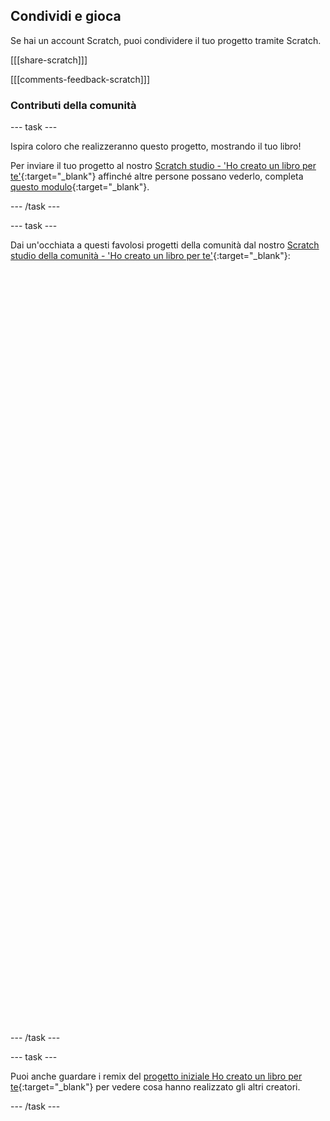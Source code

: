 ## Condividi e gioca

Se hai un account Scratch, puoi condividere il tuo progetto tramite Scratch.

[[[share-scratch]]]

[[[comments-feedback-scratch]]]

### Contributi della comunità

--- task ---

Ispira coloro che realizzeranno questo progetto, mostrando il tuo libro!

Per inviare il tuo progetto al nostro [Scratch studio - 'Ho creato un libro per te'](https://scratch.mit.edu/studios/29092393){:target="_blank"} affinché altre persone possano vederlo, completa [questo modulo](https://form.raspberrypi.org/f/community-project-submissions){:target="_blank"}.

--- /task ---

--- task ---

Dai un'occhiata a questi favolosi progetti della comunità dal nostro [Scratch studio della comunità - 'Ho creato un libro per te'](https://scratch.mit.edu/studios/29092393){:target="_blank"}:
<div class="scratch-preview" style="margin-left: 15px;">
  <iframe allowtransparency="true" width="485" height="402" src="" frameborder="0"></iframe>
</div>
<div class="scratch-preview" style="margin-left: 15px;">
  <iframe allowtransparency="true" width="485" height="402" src="" frameborder="0"></iframe>
</div>
<div class="scratch-preview" style="margin-left: 15px;">
  <iframe allowtransparency="true" width="485" height="402" src="" frameborder="0"></iframe>
</div>

--- /task ---

--- task ---

Puoi anche guardare i remix del [progetto iniziale Ho creato un libro per te](https://scratch.mit.edu/projects/582223042/remixes){:target="_blank"} per vedere cosa hanno realizzato gli altri creatori.

--- /task ---
